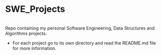 # SWE_Projects
<br>Repo containing my personal Software Engineering, Data Structures and Algorithms projects.
- For each project go to its own directory and read the README.md file for more information.
